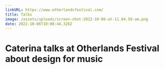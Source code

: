 ```yaml
---
linkURL: https://www.otherlandsfestival.com/
title: Talks
image: /assets/uploads/screen-shot-2022-10-06-at-11.04.56-am.png
date: 2022-10-06T10:08:44.326Z
---
```

# Caterina talks at Otherlands Festival about design for music